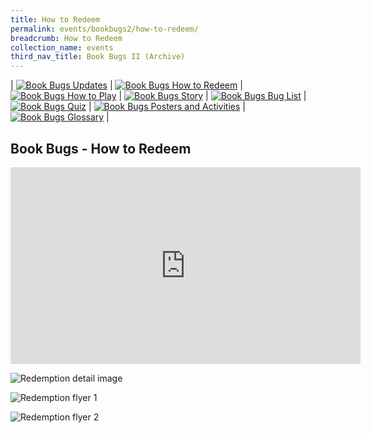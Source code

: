 ```yaml
---
title: How to Redeem
permalink: events/bookbugs2/how-to-redeem/
breadcrumb: How to Redeem
collection_name: events
third_nav_title: Book Bugs II (Archive)
---
```



| [![Book Bugs Updates](/images/events/bookbugs/vikus-updates.png)](/events/bookbugs2/bookbugs-main) | [![Book Bugs How to Redeem](/images/events/bookbugs/iyern-gx-how-to-redeem.png)](/events/bookbugs2/how-to-redeem) | [![Book Bugs How to Play](/images/events/bookbugs/molder-how-to-play.png)](/events/bookbugs2/how-to-play) | [![Book Bugs Story](/images/events/bookbugs/valeria-story.png)](/events/bookbugs2/story)
| [![Book Bugs Bug List](/images/events/bookbugs/nym9-bug-list.png)](/events/bookbugs2/bug-list) | [![Book Bugs Quiz](/images/events/bookbugs/cybug-quiz.png)](/events/bookbugs2/quiz) | [![Book Bugs Posters and Activities](/images/events/bookbugs/book-bugs-ii-dr-buttons-merigold.png)](/events/bookbugs2/posters-and-activities) | [![Book Bugs Glossary](/images/events/bookbugs/book-bugs-ii-dr-buttons-glossary.png)](/events/bookbugs2/glossary) |

## Book Bugs - How to Redeem

<iframe width="560" height="315" src="https://www.youtube.com/embed/vaP7p8fpYXY" frameborder="0" allow="accelerometer; autoplay; clipboard-write; encrypted-media; gyroscope; picture-in-picture" allowfullscreen></iframe>

![Redemption detail image](/images/events/bookbugs/redemption-details.jpg)

![Redemption flyer 1](/images/events/bookbugs/redemption-flyer-pg1-1.png)

![Redemption flyer 2](/images/events/bookbugs/redemption-flyer-pg2-1.png)
